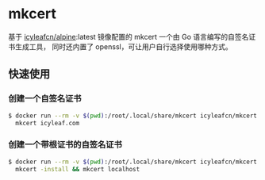 # mkcert

基于 [icyleafcn/alpine](alpine/README.md):latest 镜像配置的 mkcert 一个由 Go 语言编写的自签名证书生成工具，
同时还内置了 openssl，可让用户自行选择使用哪种方式。

## 快速使用

### 创建一个自签名证书

```bash
$ docker run --rm -v $(pwd):/root/.local/share/mkcert icyleafcn/mkcert \
  mkcert icyleaf.com
```

### 创建一个带根证书的自签名证书

```bash
$ docker run --rm -v $(pwd):/root/.local/share/mkcert icyleafcn/mkcert \
  mkcert -install && mkcert localhost
```
